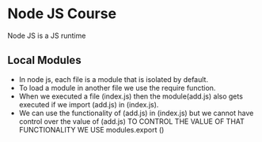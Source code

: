 # Node JS Course

Node JS is a JS runtime

## Local Modules

- In node js, each file is a module that is isolated by default.
- To load a module in another file we use the require function.
- When we executed a file (index.js) then the module(add.js) also gets executed if we import (add.js) in (index.js).
- We can use the functionality of (add.js) in (index.js) but we cannot have control over the value of (add.js) TO CONTROL THE VALUE OF THAT FUNCTIONALITY WE USE modules.export ()
